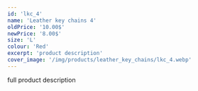 ```yaml
---
id: 'lkc_4'
name: 'Leather key chains 4'
oldPrice: '10.00$'
newPrice: '8.00$'
size: 'L'
colour: 'Red'
excerpt: 'product description'
cover_image: '/img/products/leather_key_chains/lkc_4.webp'
---
```

full product description
